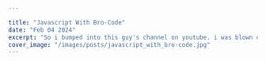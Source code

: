 ```yaml
---

title: "Javascript With Bro-Code"
date: "Feb 04 2024"
excerpt: "So i bumped into this guy's channel on youtube. i was blown out of the waters. His teaching style and my learning style are an exact 100% match. Follow me as i share the lessions i learned from his immersive Javascript course"
cover_image: "/images/posts/javascript_with_bro-code.jpg"
---
```




